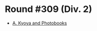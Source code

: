# Round #309 (Div. 2)

* [A. Kyoya and Photobooks][]

[A. Kyoya and Photobooks]: http://codeforces.com/contest/554/problem/A
